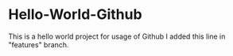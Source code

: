 # Hello-World-Github
This is a hello world project for usage of Github
I added this line in "features" branch.

